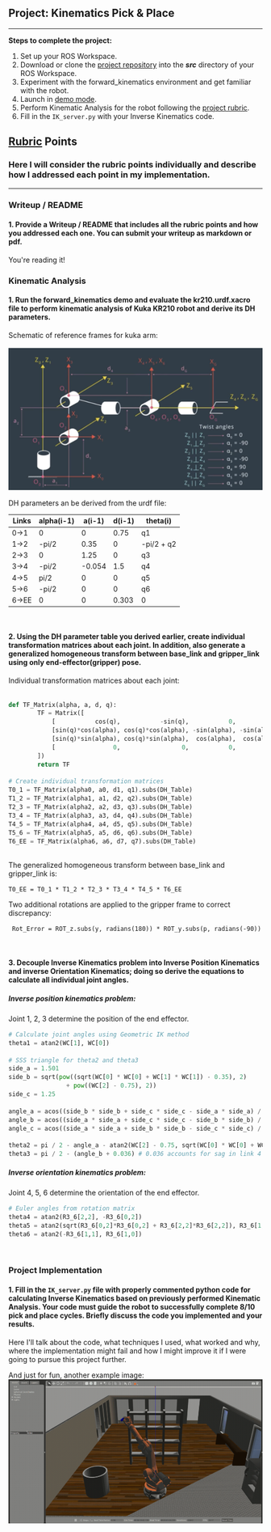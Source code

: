 ## Project: Kinematics Pick & Place

---


**Steps to complete the project:**  


1. Set up your ROS Workspace.
2. Download or clone the [project repository](https://github.com/udacity/RoboND-Kinematics-Project) into the ***src*** directory of your ROS Workspace.  
3. Experiment with the forward_kinematics environment and get familiar with the robot.
4. Launch in [demo mode](https://classroom.udacity.com/nanodegrees/nd209/parts/7b2fd2d7-e181-401e-977a-6158c77bf816/modules/8855de3f-2897-46c3-a805-628b5ecf045b/lessons/91d017b1-4493-4522-ad52-04a74a01094c/concepts/ae64bb91-e8c4-44c9-adbe-798e8f688193).
5. Perform Kinematic Analysis for the robot following the [project rubric](https://review.udacity.com/#!/rubrics/972/view).
6. Fill in the `IK_server.py` with your Inverse Kinematics code. 


[//]: # (Image References)

[image1]: ./misc_images/misc1.png
[image2]: ./misc_images/misc3.png
[image3]: ./misc_images/misc2.png

## [Rubric](https://review.udacity.com/#!/rubrics/972/view) Points
### Here I will consider the rubric points individually and describe how I addressed each point in my implementation.  

---
### Writeup / README

#### 1. Provide a Writeup / README that includes all the rubric points and how you addressed each one.  You can submit your writeup as markdown or pdf.  

You're reading it!

### Kinematic Analysis
#### 1. Run the forward_kinematics demo and evaluate the kr210.urdf.xacro file to perform kinematic analysis of Kuka KR210 robot and derive its DH parameters.

Schematic of reference frames for kuka arm:<br><br>
<img src="https://raw.githubusercontent.com/tessav/rnd-project2/master/misc_images/schematic.png?token=AKybhv4dLjD7HkFYdx8PW0xF1aQoIa-Qks5aMQoswA%3D%3D" />

DH parameters an be derived from the urdf file:<br>

Links | alpha(i-1) | a(i-1) | d(i-1) | theta(i)
--- | --- | --- | --- | ---
0->1 | 0 | 0 | 0.75 | q1 
1->2 | -pi/2 | 0.35 | 0 | -pi/2 + q2
2->3 | 0 | 1.25 | 0 | q3
3->4 |  -pi/2 | -0.054 | 1.5 | q4
4->5 | pi/2 | 0 | 0 | q5
5->6 | -pi/2 | 0 | 0 | q6
6->EE | 0 | 0 | 0.303 | 0

<br>

#### 2. Using the DH parameter table you derived earlier, create individual transformation matrices about each joint. In addition, also generate a generalized homogeneous transform between base_link and gripper_link using only end-effector(gripper) pose.

Individual transformation matrices about each joint:<br>
```python

def TF_Matrix(alpha, a, d, q):
        TF = Matrix([
            [           cos(q),           -sin(q),           0,             a],
            [sin(q)*cos(alpha), cos(q)*cos(alpha), -sin(alpha), -sin(alpha)*d],
            [sin(q)*sin(alpha), cos(q)*sin(alpha),  cos(alpha),  cos(alpha)*d],
            [                0,                 0,           0,             1]
        ])
        return TF

# Create individual transformation matrices
T0_1 = TF_Matrix(alpha0, a0, d1, q1).subs(DH_Table)
T1_2 = TF_Matrix(alpha1, a1, d2, q2).subs(DH_Table)
T2_3 = TF_Matrix(alpha2, a2, d3, q3).subs(DH_Table)
T3_4 = TF_Matrix(alpha3, a3, d4, q4).subs(DH_Table)
T4_5 = TF_Matrix(alpha4, a4, d5, q5).subs(DH_Table)
T5_6 = TF_Matrix(alpha5, a5, d6, q6).subs(DH_Table)
T6_EE = TF_Matrix(alpha6, a6, d7, q7).subs(DH_Table)
    
```
The generalized homogeneous transform between base_link and gripper_link is:<br>
```
T0_EE = T0_1 * T1_2 * T2_3 * T3_4 * T4_5 * T6_EE
```
Two additional rotations are applied to the gripper frame to correct discrepancy:<br>
```
 Rot_Error = ROT_z.subs(y, radians(180)) * ROT_y.subs(p, radians(-90))
 ```
<br>

#### 3. Decouple Inverse Kinematics problem into Inverse Position Kinematics and inverse Orientation Kinematics; doing so derive the equations to calculate all individual joint angles.

##### Inverse position kinematics problem: 
Joint 1, 2, 3 determine the position of the end effector. <br>

```python
# Calculate joint angles using Geometric IK method
theta1 = atan2(WC[1], WC[0])

# SSS triangle for theta2 and theta3
side_a = 1.501
side_b = sqrt(pow((sqrt(WC[0] * WC[0] + WC[1] * WC[1]) - 0.35), 2)
                + pow((WC[2] - 0.75), 2))
side_c = 1.25

angle_a = acos((side_b * side_b + side_c * side_c - side_a * side_a) / (2 * side_b * side_c))
angle_b = acos((side_a * side_a + side_c * side_c - side_b * side_b) / (2 * side_a * side_c))
angle_c = acos((side_a * side_a + side_b * side_b - side_c * side_c) / (2 * side_a * side_b))

theta2 = pi / 2 - angle_a - atan2(WC[2] - 0.75, sqrt(WC[0] * WC[0] + WC[1] * WC[1]) - 0.35)
theta3 = pi / 2 - (angle_b + 0.036) # 0.036 accounts for sag in link 4 of -0.054m
```

##### Inverse orientation kinematics problem: 
Joint 4, 5, 6 determine the orientation of the end effector. <br> 

```python
# Euler angles from rotation matrix
theta4 = atan2(R3_6[2,2], -R3_6[0,2])
theta5 = atan2(sqrt(R3_6[0,2]*R3_6[0,2] + R3_6[2,2]*R3_6[2,2]), R3_6[1,2])
theta6 = atan2(-R3_6[1,1], R3_6[1,0])
```
<br>

### Project Implementation

#### 1. Fill in the `IK_server.py` file with properly commented python code for calculating Inverse Kinematics based on previously performed Kinematic Analysis. Your code must guide the robot to successfully complete 8/10 pick and place cycles. Briefly discuss the code you implemented and your results. 


Here I'll talk about the code, what techniques I used, what worked and why, where the implementation might fail and how I might improve it if I were going to pursue this project further.  


And just for fun, another example image:
![alt text][image3]


